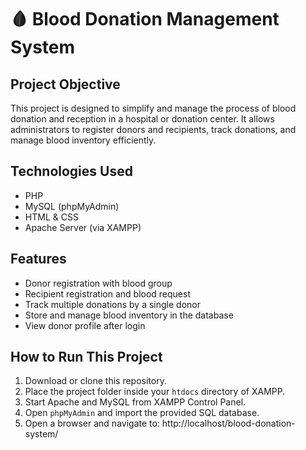 # 🩸 Blood Donation Management System

##  Project Objective
This project is designed to simplify and manage the process of blood donation and reception in a hospital or donation center. It allows administrators to register donors and recipients, track donations, and manage blood inventory efficiently.

##  Technologies Used
- PHP
- MySQL (phpMyAdmin)
- HTML & CSS
- Apache Server (via XAMPP)

##  Features
- Donor registration with blood group
- Recipient registration and blood request
- Track multiple donations by a single donor
- Store and manage blood inventory in the database
- View donor profile after login

## How to Run This Project
1. Download or clone this repository.
2. Place the project folder inside your `htdocs` directory of XAMPP.
3. Start Apache and MySQL from XAMPP Control Panel.
4. Open `phpMyAdmin` and import the provided SQL database.
5. Open a browser and navigate to: http://localhost/blood-donation-system/
